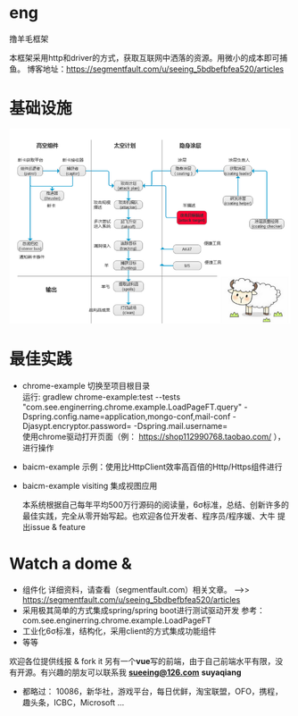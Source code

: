 # eng
撸羊毛框架

本框架采用http和driver的方式，获取互联网中洒落的资源。用微小的成本即可捕鱼。
博客地址：https://segmentfault.com/u/seeing_5bdbefbfea520/articles

# 基础设施
![Image text](https://github.com/x-seeing/enginerring/blob/master/thruster.png)

# 最佳实践
- chrome-example
  切换至项目根目录  
  运行: gradlew chrome-example:test --tests "com.see.enginerring.chrome.example.LoadPageFT.query" -Dspring.config.name=application,mongo-conf,mail-conf -Djasypt.encryptor.password= -Dspring.mail.username=  
  使用chrome驱动打开页面（例： https://shop112990768.taobao.com/ ），进行操作

- baicm-example
  示例：使用比HttpClient效率高百倍的Http/Https组件进行
  
- baicm-example
  visiting
  集成视图应用
  
  本系统根据自己每年平均500万行源码的阅读量，6σ标准，总结、创新许多的最佳实践，完全从零开始写起。也欢迎各位开发者、程序员/程序媛、大牛 提出issue & feature
  
# Watch a dome &
  - 组件化
      详细资料，请查看（segmentfault.com）相关文章。  -->>  https://segmentfault.com/u/seeing_5bdbefbfea520/articles
  - 采用极其简单的方式集成spring/spring boot进行测试驱动开发
      参考：com.see.enginerring.chrome.example.LoadPageFT
  - 工业化6σ标准，结构化，采用client的方式集成功能组件
  - 等等
  
  欢迎各位提供线报 & fork it
  另有一个**vue**写的前端，由于自己前端水平有限，没有开源。有兴趣的朋友可以联系我
  **sueeing@126.com**
  **suyaqiang**
  
  
  - 都略过：
    10086，新华社，游戏平台，每日优鲜，淘宝联盟，OFO，携程， 趣头条，ICBC，Microsoft ... 
  
  
